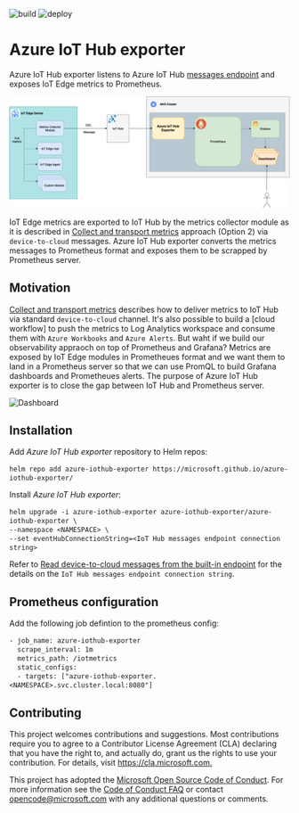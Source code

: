 ![build](https://github.com/microsoft/azure-iothub-exporter/actions/workflows/ci.yaml/badge.svg)
![deploy](https://github.com/microsoft/azure-iothub-exporter/actions/workflows/cd.yaml/badge.svg)

# Azure IoT Hub exporter

Azure IoT Hub exporter listens to Azure IoT Hub [messages endpoint](https://docs.microsoft.com/en-us/azure/iot-hub/iot-hub-devguide-messages-read-builtin#read-from-the-built-in-endpoint) and exposes IoT Edge metrics to Prometheus.

![Azure IoT Hub exporter](./images/azure-iot-hub-exporter.png)

IoT Edge metrics are exported to IoT Hub by the metrics collector module as it is described in [Collect and transport metrics](https://docs.microsoft.com/en-us/azure/iot-edge/how-to-collect-and-transport-metrics?view=iotedge-2020-11&tabs=iothub) approach (Option 2) via `device-to-cloud` messages. Azure IoT Hub exporter converts the metrics messages to Prometheus format and exposes them to be scrapped by Prometheus server.

## Motivation

[Collect and transport metrics](https://docs.microsoft.com/en-us/azure/iot-edge/how-to-collect-and-transport-metrics?view=iotedge-2020-11&tabs=iothub) describes how to deliver metrics to IoT Hub via standard `device-to-cloud` channel. It's also possible to build a [cloud workflow] to push the metrics to Log Analytics workspace and consume them with `Azure Workbooks` and `Azure Alerts`. But waht if we build our observability appraoch on top of Prometheus and Grafana? Metrics are exposed by IoT Edge modules in Prometheues format and we want them to land in a Prometheus server so that we can use PromQL to build Grafana dashboards and Prometheues alerts. The purpose of Azure IoT Hub exporter is to close the gap between IoT Hub and Prometheus server.

![Dashboard](./images/dashboard.gif)

## Installation

Add *Azure IoT Hub exporter* repository to Helm repos:

```
helm repo add azure-iothub-exporter https://microsoft.github.io/azure-iothub-exporter/
```

Install *Azure IoT Hub exporter*:

```
helm upgrade -i azure-iothub-exporter azure-iothub-exporter/azure-iothub-exporter \
--namespace <NAMESPACE> \
--set eventHubConnectionString=<IoT Hub messages endpoint connection string>
```

Refer to [Read device-to-cloud messages from the built-in endpoint](https://docs.microsoft.com/en-us/azure/iot-hub/iot-hub-devguide-messages-read-builtin#read-from-the-built-in-endpoint) for the details on the `IoT Hub messages endpoint connection string`.


## Prometheus configuration

Add the following job defintion to the prometheus config:

```
- job_name: azure-iothub-exporter
  scrape_interval: 1m
  metrics_path: /iotmetrics
  static_configs:
  - targets: ["azure-iothub-exporter.<NAMESPACE>.svc.cluster.local:8080"]
```

## Contributing

This project welcomes contributions and suggestions. Most contributions require you to agree to a Contributor License Agreement (CLA) declaring that you have the right to, and actually do, grant us the rights to use your contribution. For details, visit <https://cla.microsoft.com.>

This project has adopted the [Microsoft Open Source Code of Conduct](https://opensource.microsoft.com/codeofconduct/). For more information see the [Code of Conduct FAQ](https://opensource.microsoft.com/codeofconduct/faq/) or contact [opencode@microsoft.com](mailto:opencode@microsoft.com) with any additional questions or comments.

